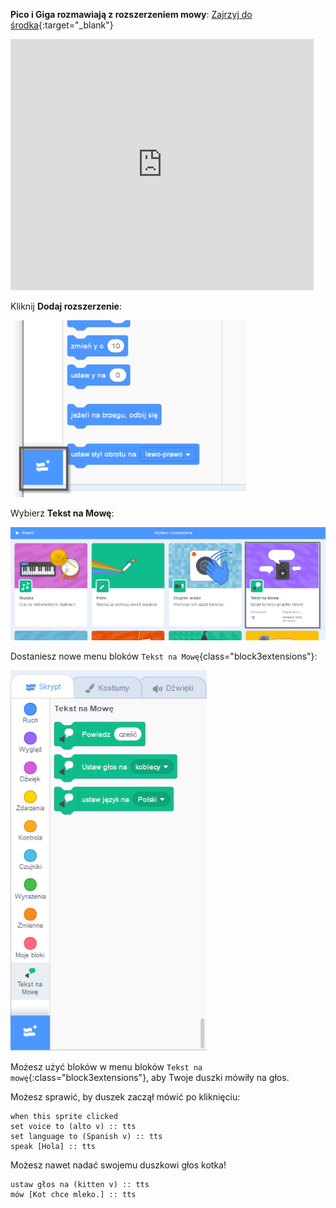**Pico i Giga rozmawiają z rozszerzeniem mowy**: [Zajrzyj do środka](https://scratch.mit.edu/projects/499373708/editor){:target="_blank"}

<div class="scratch-preview">
  <iframe allowtransparency="true" width="485" height="402" src="https://scratch.mit.edu/projects/embed/499373708/?autostart=false" frameborder="0"></iframe>
</div>

Kliknij **Dodaj rozszerzenie**:

![Ikona „Dodaj rozszerzenie”.](images/add-extension.png)

Wybierz **Tekst na Mowę**:

![Podświetlone rozszerzenie „Tekst na Mowę”.](images/text-to-speech.png)

Dostaniesz nowe menu bloków `Tekst na Mowę`{class="block3extensions"}:

![Menu blokowania „Tekst na Mowę”.](images/text-to-speech-blocks.png)

Możesz użyć bloków w menu bloków `Tekst na mowę`{:class="block3extensions"}, aby Twoje duszki mówiły na głos.

Możesz sprawić, by duszek zaczął mówić po kliknięciu:

```blocks3
when this sprite clicked
set voice to (alto v) :: tts
set language to (Spanish v) :: tts
speak [Hola] :: tts
```

Możesz nawet nadać swojemu duszkowi głos kotka!

```blocks3
ustaw głos na (kitten v) :: tts
mów [Kot chce mleko.] :: tts
```
